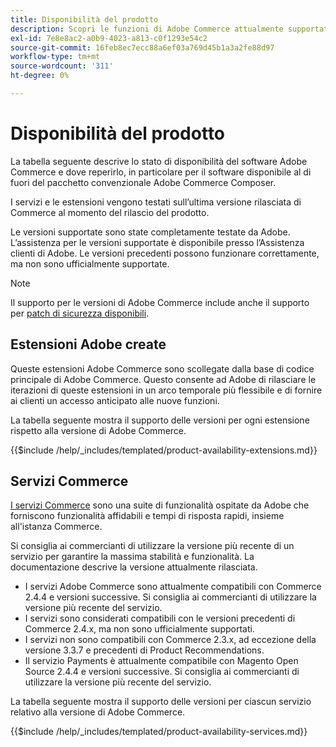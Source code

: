 ```yaml
---
title: Disponibilità del prodotto
description: Scopri le funzioni di Adobe Commerce attualmente supportate e verificane la compatibilità con specifiche versioni di Adobe Commerce.
exl-id: 7e8e8ac2-a0b9-4023-a813-c0f1293e54c2
source-git-commit: 16feb8ec7ecc88a6ef03a769d45b1a3a2fe88d97
workflow-type: tm+mt
source-wordcount: '311'
ht-degree: 0%

---
```


# Disponibilità del prodotto

La tabella seguente descrive lo stato di disponibilità del software Adobe Commerce e dove reperirlo, in particolare per il software disponibile al di fuori del pacchetto convenzionale Adobe Commerce Composer.

I servizi e le estensioni vengono testati sull’ultima versione rilasciata di Commerce al momento del rilascio del prodotto.

Le versioni supportate sono state completamente testate da Adobe. L’assistenza per le versioni supportate è disponibile presso l’Assistenza clienti di Adobe. Le versioni precedenti possono funzionare correttamente, ma non sono ufficialmente supportate.

>[!NOTE]
>
>Il supporto per le versioni di Adobe Commerce include anche il supporto per [patch di sicurezza disponibili](versions.md).

## Estensioni Adobe create

Queste estensioni Adobe Commerce sono scollegate dalla base di codice principale di Adobe Commerce. Questo consente ad Adobe di rilasciare le iterazioni di queste estensioni in un arco temporale più flessibile e di fornire ai clienti un accesso anticipato alle nuove funzioni.

La tabella seguente mostra il supporto delle versioni per ogni estensione rispetto alla versione di Adobe Commerce.

{{$include /help/_includes/templated/product-availability-extensions.md}}

## Servizi Commerce

[I servizi Commerce](https://experienceleague.adobe.com/docs/commerce/user-guides/home.html?lang=it) sono una suite di funzionalità ospitate da Adobe che forniscono funzionalità affidabili e tempi di risposta rapidi, insieme all&#39;istanza Commerce.

Si consiglia ai commercianti di utilizzare la versione più recente di un servizio per garantire la massima stabilità e funzionalità. La documentazione descrive la versione attualmente rilasciata.

* I servizi Adobe Commerce sono attualmente compatibili con Commerce 2.4.4 e versioni successive. Si consiglia ai commercianti di utilizzare la versione più recente del servizio.
* I servizi sono considerati compatibili con le versioni precedenti di Commerce 2.4.x, ma non sono ufficialmente supportati.
* I servizi non sono compatibili con Commerce 2.3.x, ad eccezione della versione 3.3.7 e precedenti di Product Recommendations.
* Il servizio Payments è attualmente compatibile con Magento Open Source 2.4.4 e versioni successive. Si consiglia ai commercianti di utilizzare la versione più recente del servizio.

La tabella seguente mostra il supporto delle versioni per ciascun servizio relativo alla versione di Adobe Commerce.

{{$include /help/_includes/templated/product-availability-services.md}}
